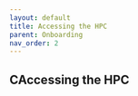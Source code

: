 ```yaml
---
layout: default
title: Accessing the HPC
parent: Onboarding
nav_order: 2
---
```


## CAccessing the HPC